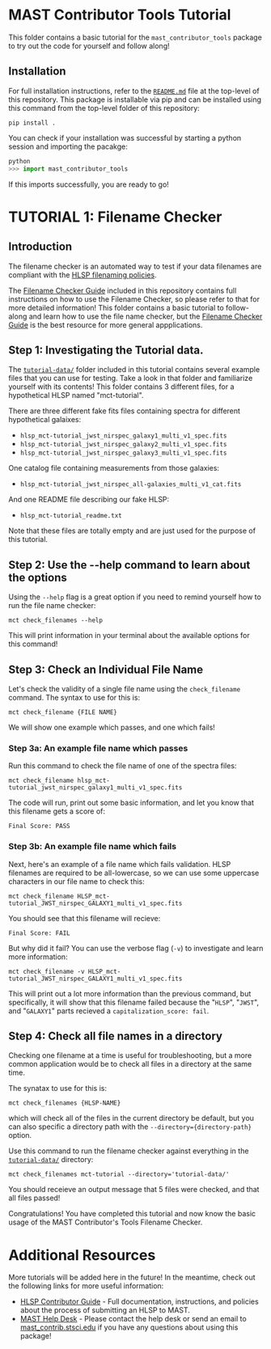 # MAST Contributor Tools Tutorial

This folder contains a basic tutorial for the `mast_contributor_tools` package to try out the code for yourself and follow along!

## Installation

For full installation instructions, refer to the [`README.md`](https://github.com/spacetelescope/mast_contributor_tools/blob/dev/README.md) file at the top-level of this repository. This package is installable via pip and can be installed using this command from the top-level folder of this repository:

```shell
pip install .
```

You can check if your installation was successful by starting a python session and importing the pacakge:

```python
python
>>> import mast_contributor_tools
```

If this imports successfully, you are ready to go!

# TUTORIAL 1: Filename Checker

## Introduction 
The filename checker is an automated way to test if your data filenames are compliant with the [HLSP filenaming policies](https://outerspace.stsci.edu/display/MASTDOCS/File+Naming+Convention). 

The [Filename Checker Guide](https://github.com/spacetelescope/mast_contributor_tools/blob/dev/docs/filename_check_readme.md) included in this repository contains full instructions on how to use the Filename Checker, so please refer to that for more detailed information! This folder contains a basic tutorial to follow-along and learn how to use the file name checker, but the [Filename Checker Guide](https://github.com/spacetelescope/mast_contributor_tools/blob/dev/docs/filename_check_readme.md) is the best resource for more general appplications.

## Step 1: Investigating the Tutorial data.

The [`tutorial-data/`](tutorial-data/) folder included in this tutorial contains several example files that you can use for testing. Take a look in that folder and familiarize yourself with its contents! This folder contains 3 different files, for a hypothetical HLSP named "mct-tutorial". 

There are three different fake fits files containing spectra for different hypothetical galaixes:

- `hlsp_mct-tutorial_jwst_nirspec_galaxy1_multi_v1_spec.fits`
- `hlsp_mct-tutorial_jwst_nirspec_galaxy2_multi_v1_spec.fits`
- `hlsp_mct-tutorial_jwst_nirspec_galaxy3_multi_v1_spec.fits` 

One catalog file containing measurements from those galaxies:
- `hlsp_mct-tutorial_jwst_nirspec_all-galaxies_multi_v1_cat.fits`

And one README file describing our fake HLSP:
- `hlsp_mct-tutorial_readme.txt`

Note that these files are totally empty and are just used for the purpose of this tutorial.

## Step 2: Use the --help command to learn about the options

Using the `--help` flag is a great option if you need to remind yourself how to run the file name checker:

```shell
mct check_filenames --help
```

This will print information in your terminal about the available options for this command!

## Step 3: Check an Individual File Name

Let's check the validity of a single file name using the `check_filename` command. The syntax to use for this is:

```shell
mct check_filename {FILE NAME}
```

We will show one example which passes, and one which fails!

### Step 3a: An example file name which passes

Run this command to check the file name of one of the spectra files:

```shell
mct check_filename hlsp_mct-tutorial_jwst_nirspec_galaxy1_multi_v1_spec.fits
```

The code will run, print out some basic information, and let you know that this filename gets a score of:

```
Final Score: PASS
```

### Step 3b: An example file name which fails

Next, here's an example of a file name which fails validation. HLSP filenames are required to be all-lowercase, so we can use some uppercase characters in our file name to check this:

```shell
mct check_filename HLSP_mct-tutorial_JWST_nirspec_GALAXY1_multi_v1_spec.fits
```

You should see that this filename will recieve:

```
Final Score: FAIL
```

But why did it fail? You can use the verbose flag (`-v`) to investigate and learn more information:

```shell
mct check_filename -v HLSP_mct-tutorial_JWST_nirspec_GALAXY1_multi_v1_spec.fits
```
This will print out a lot more information than the previous command, but specifically, it will show that this filename failed because the "`HLSP`", "`JWST`", and "`GALAXY1`" parts recieved a `capitalization_score: fail`.

## Step 4: Check all file names in a directory

Checking one filename at a time is useful for troubleshooting, but a more common application would be to check all files in a directory at the same time. 

The synatax to use for this is:

```shell
mct check_filenames {HLSP-NAME}
```

which will check all of the files in the current directory be default, but you can also specific a directory path with the `--directory={directory-path}` option.

Use this command to run the filename checker against everything in the [`tutorial-data/`](tutorial-data/) directory:

```shell
mct check_filenames mct-tutorial --directory='tutorial-data/'
```

You should receieve an output message that 5 files were checked, and that all files passed!

Congratulations! You have completed this tutorial and now know the basic usage of the MAST Contributor's Tools Filename Checker.


# Additional Resources
More tutorials will be added here in the future! In the meantime, check out the following links for more useful information:

- [HLSP Contributor Guide](https://outerspace.stsci.edu/display/MASTDOCS/HLSP+Contributor+Guide) - Full documentation, instructions, and policies about the process of submitting an HLSP to MAST.
- [MAST Help Desk](https://outerspace.stsci.edu/display/MASTDOCS/Archive+Support) - Please contact the help desk or send an email to [mast_contrib.stsci.edu](mailto:mast_contrib.stsci.edu) if you have any questions about using this package!


